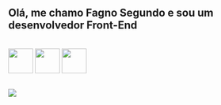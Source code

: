 ## Olá, me chamo Fagno Segundo e sou um desenvolvedor Front-End

<link rel="stylesheet" href="https://cdn.jsdelivr.net/gh/devicons/devicon@v2.15.1/devicon.min.css">

<div style="display: inline_block"><br/>
  <img
    src="https://cdn.jsdelivr.net/gh/devicons/devicon/icons/html5/html5-original.svg"
    height="50"
    width="50"
  /> 
  <img 
    src="https://cdn.jsdelivr.net/gh/devicons/devicon/icons/css3/css3-original.svg"  
    height="50"
    width="50"
  />       
  <img 
    src="https://cdn.jsdelivr.net/gh/devicons/devicon/icons/javascript/javascript-original.svg" 
    height="50"
    width="50"
  />
          
</div>
  
  ##
 
<div> 
  <a href="https://www.linkedin.com/in/rafaella-ballerini-45875016a" target="_blank"><img src="https://img.shields.io/badge/-LinkedIn-%230077B5?style=for-the-badge&logo=linkedin&logoColor=white" target="_blank"></a> 
</div>
